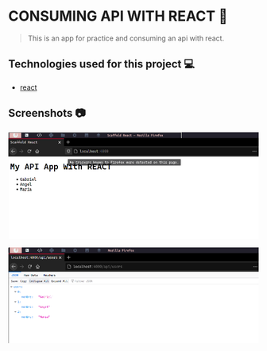# CONSUMING API WITH REACT :rocket:

> This is an app for practice and consuming an api with react.

## Technologies used for this project :computer:

- [react](https://reactjs.org/)

## Screenshots :camera:

![principal](docs/principal.png)

![data](docs/data.png)
